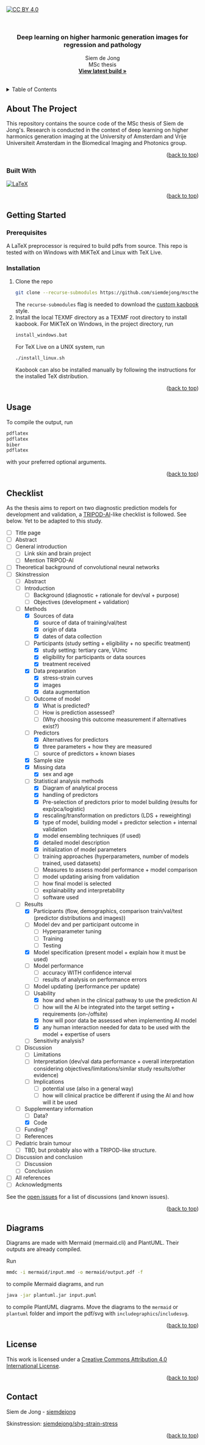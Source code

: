 <!-- Improved compatibility of back to top link: See: https://github.com/othneildrew/Best-README-Template/pull/73 -->
<a name="readme-top"></a>
<!--
*** Thanks for checking out the Best-README-Template. If you have a suggestion
*** that would make this better, please fork the repo and create a pull request
*** or simply open an issue with the tag "enhancement".
*** Don't forget to give the project a star!
*** Thanks again! Now go create something AMAZING! :D
-->



<!-- PROJECT SHIELDS -->
<!--
*** I'm using markdown "reference style" links for readability.
*** Reference links are enclosed in brackets [ ] instead of parentheses ( ).
*** See the bottom of this document for the declaration of the reference variables
*** for contributors-url, forks-url, etc. This is an optional, concise syntax you may use.
*** https://www.markdownguide.org/basic-syntax/#reference-style-links
-->
<!-- [![Contributors][contributors-shield]][contributors-url]
[![Forks][forks-shield]][forks-url]
[![Stargazers][stars-shield]][stars-url]
[![Issues][issues-shield]][issues-url]
[![MIT License][license-shield]][license-url]
[![LinkedIn][linkedin-shield]][linkedin-url] -->
[![CC BY 4.0][cc-by-shield]][cc-by]



<!-- PROJECT LOGO -->
<br />
<div align="center">
  <!-- <a href="https://github.com/siemdejong/mscthesis">
    <img src="images/logo.png" alt="Logo" width="80" height="80">
  </a> -->

<h3 align="center">Deep learning on higher harmonic generation images for regression and pathology</h3>

  <p align="center">
    Siem de Jong
    <br />
    MSc thesis
    <br />
    <a href="https://siemdejong.github.io/mscthesis/mscthesis.pdf"><strong>View latest build »</strong></a>
    <br />
    <br />
    <!-- <a href="https://github.com/siemdejong/mscthesis">View Demo</a>
    ·
    <a href="https://github.com/siemdejong/mscthesis/issues">Report Bug</a>
    ·
    <a href="https://github.com/siemdejong/mscthesis/issues">Request Feature</a> -->
  </p>
</div>



<!-- TABLE OF CONTENTS -->
<details>
  <summary>Table of Contents</summary>
  <ol>
    <li>
      <a href="#about-the-project">About The Project</a>
      <ul>
        <li><a href="#built-with">Built With</a></li>
      </ul>
    </li>
    <li>
      <a href="#getting-started">Getting Started</a>
      <ul>
        <li><a href="#prerequisites">Prerequisites</a></li>
        <li><a href="#installation">Installation</a></li>
      </ul>
    </li>
    <li><a href="#usage">Usage</a></li>
    <li><a href="#checklist">Checklist</a></li>
    <li><a href="#license">License</a></li>
    <li><a href="#contact">Contact</a></li>
    <li><a href="#acknowledgments">Acknowledgments</a></li>
  </ol>
</details>



<!-- ABOUT THE PROJECT -->
## About The Project

<!-- [![Product Name Screen Shot][product-screenshot]](https://example.com) -->

This repository contains the source code of the MSc thesis of Siem de Jong's.
Research is conducted in the context of deep learning on higher harmonics generation imaging at the University of Amsterdam and Vrije Universiteit Amsterdam in the Biomedical Imaging and Photonics group.

<p align="right">(<a href="#readme-top">back to top</a>)</p>



### Built With

[![LaTeX][LaTeX]][LaTeX-url]
<!-- * [![Next][Next.js]][Next-url]
* [![React][React.js]][React-url]
* [![Vue][Vue.js]][Vue-url]
* [![Angular][Angular.io]][Angular-url]
* [![Svelte][Svelte.dev]][Svelte-url]
* [![Laravel][Laravel.com]][Laravel-url]
* [![Bootstrap][Bootstrap.com]][Bootstrap-url]
* [![JQuery][JQuery.com]][JQuery-url] -->

<p align="right">(<a href="#readme-top">back to top</a>)</p>



<!-- GETTING STARTED -->
## Getting Started

### Prerequisites

A LaTeX preprocessor is required to build pdfs from source.
This repo is tested with on Windows with MiKTeX and Linux with TeX Live.

### Installation

1. Clone the repo
    ```sh
    git clone --recurse-submodules https://github.com/siemdejong/mscthesis.git
    ```
    The `recurse-submodules` flag is needed to download the [custom kaobook](https://github.com/siemdejong/kaobook) style.
1. Install the local TEXMF directory as a TEXMF root directory to install kaobook.
    For MiKTeX on Windows, in the project directory, run
    ```sh
    install_windows.bat
    ```
    For TeX Live on a UNIX system, run
    ```sh
    ./install_linux.sh
    ```
    Kaobook can also be installed manually by following the instructions for the installed TeX distribution.

<p align="right">(<a href="#readme-top">back to top</a>)</p>



<!-- USAGE EXAMPLES -->
## Usage

To compile the output, run
```sh
pdflatex
pdflatex
biber
pdflatex
```
with your preferred optional arguments.

<p align="right">(<a href="#readme-top">back to top</a>)</p>



<!-- Checklist -->
## Checklist

As the thesis aims to report on two diagnostic prediction models for development and validation, a [TRIPOD-AI](https://www.tripod-statement.org/)-like checklist is followed.
See below.
Yet to be adapted to this study.

- [ ] Title page
- [ ] Abstract
- [ ] General introduction
    - [ ] Link skin and brain project
    - [ ] Mention TRIPOD-AI
- [ ] Theoretical background of convolutional neural networks
- [ ] Skinstression
    - [ ] Abstract
    - [ ] Introduction
        - [ ] Background (diagnostic + rationale for dev/val + purpose)
        - [ ] Objectives (development + validation)
    <!-- - [ ] Theory
        - [ ] Searching for a simple skin strain-stress model
            - [ ] Measurements
            - [ ] Exponential
            - [ ] PCA
            - [ ] Logistic curve
        - [ ] Loss functions
            - [ ] MAE
            - [ ] MSE
            - [ ] Focal MSE
        - [ ] LDS -->
    - [ ] Methods
        - [x] Sources of data
            - [x] source of data of training/val/test
            - [x] origin of data
            - [x] dates of data collection
        - [ ] Participants (study setting + eligibility + no specific treatment)
            - [x] study setting: tertiary care, VUmc
            - [x] eligibility for participants or data sources
            - [x] treatment received
        - [x] Data preparation
            - [x] stress-strain curves
            - [x] images
            - [x] data augmentation
        - [ ] Outcome of model
            - [x] What is predicted?
            - [ ] How is prediction assessed?
            - [ ] (Why choosing this outcome measurement if alternatives exist?)
        - [ ] Predictors
            - [x] Alternatives for predictors
            - [x] three parameters + how they are measured
            - [ ] source of predictors + known biases
        - [x] Sample size
        - [x] Missing data
            - [x] sex and age
        - [ ] Statistical analysis methods
            - [x] Diagram of analytical process
            - [x] handling of predictors
            - [x] Pre-selection of predictors prior to model building (results for exp/pca/logistic)
            - [x] rescaling/transformation on predictors (LDS + reweighting)
            - [x] type of model, building model + predictor selection + internal validation
            - [x] model ensembling techniques (if used)
            - [x] detailed model description
            - [x] initialization of model parameters
            - [ ] training approaches (hyperparameters, number of models trained, used datasets)
            - [ ] Measures to assess model performance + model comparison
            - [ ] model updating arising from validation
            - [ ] how final model is selected
            - [ ] explainability and interpretability
            - [ ] software used
    - [ ] Results
        - [x] Participants (flow, demographics, comparison train/val/test (predictor distributions and images))
        - [ ] Model dev and per participant outcome in
            - [ ] Hyperparameter tuning
            - [ ] Training
            - [ ] Testing
        - [x] Model specification (present model + explain how it must be used)
        - [ ] Model performance
            - [ ] accuracy WITH confidence interval
            - [ ] results of analysis on performance errors
        - [ ] Model updating (performance per update)
        - [ ] Usability
            - [x] how and when in the clinical pathway to use the prediction AI
            - [ ] how will the AI be integrated into the target setting + requirements (on-/offsite)
            - [x] how will poor data be assessed when implementing AI model
            - [x] any human interaction needed for data to be used with the model + expertise of users
        - [ ] Sensitivity analysis?
    - [ ] Discussion
        - [ ] Limitations
        - [ ] Interpretation (dev/val data performance + overall interpretation considering objectives/limitations/similar study results/other evidence)
        - [ ] Implications
            - [ ] potential use (also in a general way)
            - [ ] how will clinical practice be different if using the AI and how will it be used
    - [ ] Supplementary information
        - [ ] Data?
        - [x] Code
    - [ ] Funding?
    - [ ] References
- [ ] Pediatric brain tumour
    - [ ] TBD, but probably also with a TRIPOD-like structure.
- [ ] Discussion and conclusion
    - [ ] Discussion
    - [ ] Conclusion
- [ ] All references
- [ ] Acknowledgments

See the [open issues](https://github.com/siemdejong/mscthesis/issues) for a list of discussions (and known issues).

<p align="right">(<a href="#readme-top">back to top</a>)</p>


<!-- Diagrams -->
## Diagrams
Diagrams are made with Mermaid (mermaid.cli) and PlantUML.
Their outputs are already compiled.

Run
```bash
mmdc -i mermaid/input.mmd -o mermaid/output.pdf -f
```
to compile Mermaid diagrams, and run
```bash
java -jar plantuml.jar input.puml
```
to compile PlantUML diagrams.
Move the diagrams to the `mermaid` or `plantuml` folder and import the pdf/svg with `includegraphics`/`includesvg`.

<p align="right">(<a href="#readme-top">back to top</a>)</p>

<!-- LICENSE -->
## License
This work is licensed under a
[Creative Commons Attribution 4.0 International License][cc-by].

<p align="right">(<a href="#readme-top">back to top</a>)</p>



<!-- CONTACT -->
## Contact

Siem de Jong - [siemdejong](https://www.linkedin.com/in/siemdejong/)

Skinstression: [siemdejong/shg-strain-stress](https://github.com/siemdejong/shg-strain-stress)

<p align="right">(<a href="#readme-top">back to top</a>)</p>



<!-- ACKNOWLEDGMENTS -->
<!-- ## Acknowledgments

* []()
* []()
* []()

<p align="right">(<a href="#readme-top">back to top</a>)</p> -->



<!-- MARKDOWN LINKS & IMAGES -->
<!-- https://www.markdownguide.org/basic-syntax/#reference-style-links -->
[contributors-shield]: https://img.shields.io/github/contributors/siemdejong/mscthesis.svg?style=for-the-badge
[contributors-url]: https://github.com/siemdejong/mscthesis/graphs/contributors
[forks-shield]: https://img.shields.io/github/forks/siemdejong/mscthesis.svg?style=for-the-badge
[forks-url]: https://github.com/siemdejong/mscthesis/network/members
[stars-shield]: https://img.shields.io/github/stars/siemdejong/mscthesis.svg?style=for-the-badge
[stars-url]: https://github.com/siemdejong/mscthesis/stargazers
[issues-shield]: https://img.shields.io/github/issues/siemdejong/mscthesis.svg?style=for-the-badge
[issues-url]: https://github.com/siemdejong/mscthesis/issues
[license-shield]: https://img.shields.io/github/license/siemdejong/mscthesis.svg?style=for-the-badge
[license-url]: https://github.com/siemdejong/mscthesis/blob/master/LICENSE.txt
[linkedin-shield]: https://img.shields.io/badge/-LinkedIn-black.svg?style=for-the-badge&logo=linkedin&colorB=555
[linkedin-url]: https://linkedin.com/in/siemdejong
[product-screenshot]: images/screenshot.png
[Next.js]: https://img.shields.io/badge/next.js-000000?style=for-the-badge&logo=nextdotjs&logoColor=white
[Next-url]: https://nextjs.org/
[LaTeX]: https://img.shields.io/badge/LaTeX-008080?style=for-the-badge&logo=LaTeX&logoColor=white
[LaTeX-url]: https://www.latex-project.org/
[React.js]: https://img.shields.io/badge/React-20232A?style=for-the-badge&logo=react&logoColor=61DAFB
[React-url]: https://reactjs.org/
[Vue.js]: https://img.shields.io/badge/Vue.js-35495E?style=for-the-badge&logo=vuedotjs&logoColor=4FC08D
[Vue-url]: https://vuejs.org/
[Angular.io]: https://img.shields.io/badge/Angular-DD0031?style=for-the-badge&logo=angular&logoColor=white
[Angular-url]: https://angular.io/
[Svelte.dev]: https://img.shields.io/badge/Svelte-4A4A55?style=for-the-badge&logo=svelte&logoColor=FF3E00
[Svelte-url]: https://svelte.dev/
[Laravel.com]: https://img.shields.io/badge/Laravel-FF2D20?style=for-the-badge&logo=laravel&logoColor=white
[Laravel-url]: https://laravel.com
[Bootstrap.com]: https://img.shields.io/badge/Bootstrap-563D7C?style=for-the-badge&logo=bootstrap&logoColor=white
[Bootstrap-url]: https://getbootstrap.com
[JQuery.com]: https://img.shields.io/badge/jQuery-0769AD?style=for-the-badge&logo=jquery&logoColor=white
[JQuery-url]: https://jquery.com
[cc-by]: http://creativecommons.org/licenses/by/4.0/
[cc-by-image]: https://i.creativecommons.org/l/by/4.0/88x31.png
[cc-by-shield]: https://img.shields.io/badge/License-CC%20BY%204.0-lightgrey.svg?style=for-the-badge
